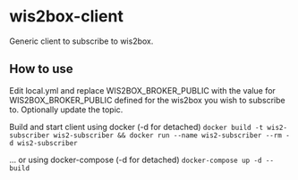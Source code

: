 # wis2box-client

Generic client to subscribe to wis2box.

## How to use

Edit local.yml and replace WIS2BOX_BROKER_PUBLIC with the value for WIS2BOX_BROKER_PUBLIC defined for the wis2box you wish to subscribe to.
Optionally update the topic.

Build and start client using docker (-d for detached)
```docker build -t wis2-subscriber wis2-subscriber && docker run --name wis2-subscriber --rm -d wis2-subscriber```

... or using docker-compose (-d for detached)
```docker-compose up -d --build```